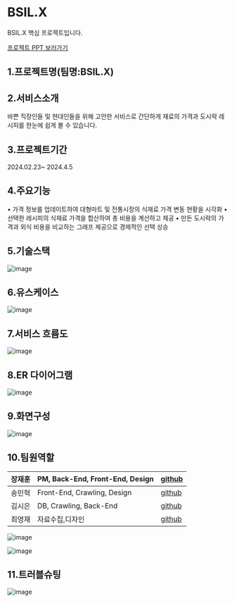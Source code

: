# BSIL.X
BSIL.X 핵심 프로젝트입니다.

<a href="https://docs.google.com/presentation/d/1IkLo5t8j0CoUJVFI37YDdQu6TBStEkqb/edit?usp=drive_link&ouid=112484926879229683816&rtpof=true&sd=true">프로젝트 PPT 보러가기</a>
## 1.프로젝트명(팀명:BSIL.X)

## 2.서비스소개

  바쁜 직장인들 및 현대인들을 위해 고안한 서비스로 간단하게 재료의 가격과 도시락 레시피를
  한눈에 쉽게 볼 수 있습니다. 
  
## 3.프로젝트기간

  2024.02.23~ 2024.4.5
  
## 4.주요기능

  • 가격 정보를 업데이트하여 대형마트 및 전통시장의 식재료 가격 변동 현황을 시각화
  • 선택한 레시피의 식재료 가격을 합산하여 총 비용을 계산하고 제공
  • 만든 도시락의 가격과 외식 비용을 비교하는 그래프 제공으로 경제적인 선택 상승
  
## 5.기술스택

![image](https://github.com/2023-SMHRD-KDT-AI-16/BSIL.X/assets/26495915/c3822c74-0e5e-470f-8791-c7d9ead9ebbf)

## 6.유스케이스

![image](https://github.com/2023-SMHRD-KDT-AI-16/BSIL.X/assets/26495915/4eed5cb2-bb10-4c67-a6b2-90964b27d6d6)

## 7.서비스 흐름도

![image](https://github.com/2023-SMHRD-KDT-AI-16/BSIL.X/assets/26495915/30dfffe9-9eeb-4da8-abcb-2302fcb9cd4f)

## 8.ER 다이어그램

![image](https://github.com/2023-SMHRD-KDT-AI-16/BSIL.X/assets/26495915/73857cd5-b01d-4d69-a1da-7ec5f33f6328)

## 9.화면구성
![image](https://github.com/2023-SMHRD-KDT-AI-16/BSIL.X/assets/26495915/ef498345-b7bc-4533-ba13-3ad979c7243b)

## 10.팀원역할

<table class="team-contacts">
    <thead>
      <tr>
        <th>장재훈</th>
        <th>PM, Back-End, Front-End, Design</th>
        <th><a href="https://github.com/jxehxn">github</a></th>
      </tr>
    </thead>
    <tbody>
      <tr>
        <td>송민혁</td>
        <td>Front-End, Crawling, Design</td>
        <td><a href="https://github.com/Song-Min-Hyeok">github</a></td>
      </tr>
      <tr>
        <td>김시은</td>
        <td>DB, Crawling, Back-End</td>
        <td><a href="https://github.com/sinni16">github</a> </td>
      </tr>
      <tr>
        <td>최영재</td>
        <td>자료수집,디자인</td>
        <td><a href="https://github.com/choi-youngjae">github</a></td>
      </tr>
    </tbody>
  </table>
  

![image](https://github.com/2023-SMHRD-KDT-AI-16/BSIL.X/assets/26495915/9ad83e9f-afef-4eee-a671-eb5fbe28965d)
                                                                   

![image](https://github.com/2023-SMHRD-KDT-AI-16/BSIL.X/assets/26495915/c51f5530-688e-42a8-843f-3c3d9536ff21)
                                                                  


## 11.트러블슈팅

![image](https://github.com/2023-SMHRD-KDT-AI-16/BSIL.X/assets/26495915/4521cc8e-cdd7-485a-b797-9c1dc0c4281e)

